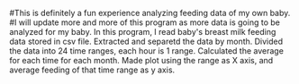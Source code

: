 #This is definitely a fun experience analyzing feeding data of my own baby.
#I will update more and more of this program as more data is going to be analyzed for my baby.
In this program, I read baby's breast milk feeding data stored in csv file.
Extracted and separetd the data by month.
Divided the data into 24 time ranges, each hour is 1 range.
Calculated the average for each time for each month.
Made plot using the range as X axis, and average feeding of that time range as y axis. 